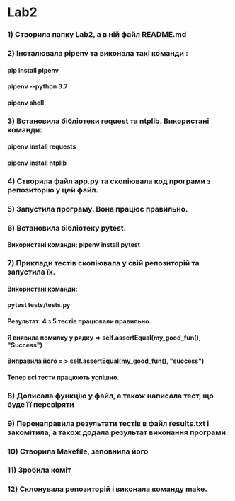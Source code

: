 # Lab2

### 1) Створила папку Lab2, а в ній файл README.md
### 2) Інсталювала pipenv та виконала такі команди : 
#### pip install pipenv
#### pipenv --python 3.7
#### pipenv shell
### 3) Встановила бібліотеки request та  ntplib. Використані команди: 
#### pipenv install requests
#### pipenv install ntplib
### 4) Створила файл app.py та скопіювала код програми з репозиторію у цей файл.
### 5) Запустила програму. Вона працює правильно.
### 6) Встановила бібліотеку pytest.
#### Використані команди: pipenv install pytest
### 7) Приклади тестів скопіювала у свій репозиторій та запустила їх. 
#### Використані команди:
#### pytest tests/tests.py

#### Результат: 4 з 5 тестів працювали правильно.
#### Я виявила помилку у рядку => self.assertEqual(my_good_fun(), "Success")
#### Виправила його = > self.assertEqual(my_good_fun(), "success")
#### Тепер всі тести працюють успішно.
### 8) Дописала функцію у файл, а також написала тест, що буде її перевіряти
### 9) Перенаправила результати тестів в файл results.txt і закомітила, а також додала результат виконання програми.
### 10) Створила Makefile, заповнила його
### 11) Зробила коміт
### 12) Склонувала репозиторій і виконала команду make.
